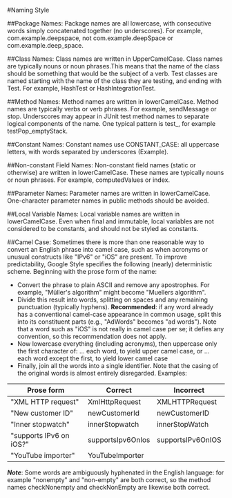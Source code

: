 #Naming Style

##Package Names:
Package names are all lowercase, with consecutive words simply concatenated together (no underscores). For example, com.example.deepspace, not com.example.deepSpace or com.example.deep_space.

##Class Names:
Class names are written in UpperCamelCase. Class names are typically nouns or noun phrases.This means that the name of the class should be something that would be the subject of a verb.
Test classes are named starting with the name of the class they are testing, and ending with Test. For example, HashTest or HashIntegrationTest.

##Method Names:
Method names are written in lowerCamelCase. Method names are typically verbs or verb phrases. For example, sendMessage or stop. Underscores may appear in JUnit test method names to separate logical components of the name. One typical pattern is test<MethodUnderTest>_<state>, for example testPop_emptyStack.

##Constant Names:
Constant names use CONSTANT_CASE: all uppercase letters, with words separated by underscores (Example).

##Non-constant Field Names:
Non-constant field names (static or otherwise) are written in lowerCamelCase. These names are typically nouns or noun phrases. For example, computedValues or index.

##Parameter Names:
Parameter names are written in lowerCamelCase. One-character parameter names in public methods should be avoided.

##Local Variable Names:
Local variable names are written in lowerCamelCase. Even when final and immutable, local variables are not considered to be constants, and should not be styled as constants.

##Camel Case:
Sometimes there is more than one reasonable way to convert an English phrase into camel case, such as when acronyms or unusual constructs like "IPv6" or "iOS" are present. To improve predictability, Google Style specifies the following (nearly) deterministic scheme.
Beginning with the prose form of the name:
- Convert the phrase to plain ASCII and remove any apostrophes. For example, "Müller's algorithm" might become "Muellers algorithm".
- Divide this result into words, splitting on spaces and any remaining punctuation (typically hyphens).
**Recommended**: if any word already has a conventional camel-case appearance in common usage, split this into its constituent parts (e.g., "AdWords" becomes "ad words"). Note that a word such as "iOS" is not really in camel case per se; it defies any convention, so this recommendation does not apply.
- Now lowercase everything (including acronyms), then uppercase only the first character of:
  ... each word, to yield upper camel case, or
  ... each word except the first, to yield lower camel case
- Finally, join all the words into a single identifier.
Note that the casing of the original words is almost entirely disregarded. Examples:


| Prose form                | Correct           | Incorrect         |
|---------------------------|-------------------|-------------------|
| "XML HTTP request"        | XmlHttpRequest    | XMLHTTPRequest    |
| "New customer ID"         | newCustomerId     | newCustomerID     |
| "Inner stopwatch"         | innerStopwatch    | innerStopWatch    |
| "supports  IPv6 on iOS?"  | supportsIpv6OnIos | supportsIPv6OnIOS | 
|  "YouTube importer"       | YouTubeImporter   |                   |


***Note***: Some words are ambiguously hyphenated in the English language: for example "nonempty" and "non-empty" are both correct, so the method names checkNonempty and checkNonEmpty are likewise both correct.

